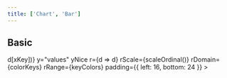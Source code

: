 ```yaml
---
title: ['Chart', 'Bar']
---
```


<script lang="ts">
	import { flatGroup, sum, extent } from 'd3-array';
	import { scaleBand, scaleOrdinal } from 'd3-scale';
	import { stack } from 'd3-shape';
	import { format } from 'date-fns';
	import { formatDate, PeriodType } from 'svelte-ux/utils/date';
	import { formatNumberAsStyle } from 'svelte-ux/utils/number';

	import Chart, { Svg } from '$lib/components/Chart.svelte';
	import AxisX from '$lib/components/AxisX.svelte';
	import AxisY from '$lib/components/AxisY.svelte';
	import Baseline from '$lib/components/Baseline.svelte';
	import Bar from '$lib/components/Bar.svelte';
	import HighlightBar from '$lib/components/HighlightBar.svelte';
	import Label from '$lib/components/Label.svelte';
	import Tooltip from '$lib/components/Tooltip.svelte';

	import Preview from '$lib/docs/Preview.svelte';

	import { longData as data } from '$lib/utils/genData';
	import { pivotWider } from '$lib/utils/pivot';

	const xKey = "year";
	const groupBy = null;
	const stackBy = 'fruit';
	const offset = null;

	const colorBy = 'fruit'
	$: colorKeys = [...new Set(data.map(x => x[colorBy]))]
	const keyColors = ['var(--color-blue-500)', 'var(--color-green-500)', 'var(--color-purple-500)', 'var(--color-orange-500)'];

	$: groupedData = flatGroup(data, d => d[xKey], d => d[groupBy])
		
	$: chartData = groupedData.flatMap((d, i) => {
		const keys = d.slice(0, -1); 			// all but last item
		const itemData = d.slice(-1)[0];  // last item
		
		const pivotData = pivotWider(itemData, xKey, stackBy, 'value');
		
		const stackKeys = [...new Set(itemData.map(x => x[stackBy]))]
		const stackData = stack()
			.keys(stackKeys)
			.offset(offset)
			(pivotData);
		
		//console.log({ pivotData, stackData })
		
		return stackData.flatMap(series => {
			//console.log({ series })
			return series.flatMap(s => {
				return {
					...itemData[0], // TODO: More than one should use stacks or aggregate values?
					keys: stackBy ? [...keys, series.key] : keys,
					values: stackBy ? [s[0], s[1]] : [0, sum(itemData, d => d.value)],
				}
			})
		})
	})

	$: extents = {
		y: extent(chartData.flatMap(d => d.values))
	}
</script>

## Basic

<Preview>
	<div class="h-[300px] p-4 border rounded">
		<Chart
			data={chartData}
			flatData={data}
			{extents}
			x={xKey}
			xScale={scaleBand().paddingInner(0.4).paddingOuter(0.1)}
			xDomain={data.map(d => d[xKey])}
			y="values"
			yNice
			r={d => d}
			rScale={scaleOrdinal()}
			rDomain={colorKeys}
			rRange={keyColors}
			padding={{ left: 16, bottom: 24 }}
		>
			<Svg>
				<AxisY gridlines />
				<AxisX />
				<Baseline x y />
				<Bar {groupBy} getKey={item => item.keys.join('-')} radius={4} strokeWidth={1} />
			</Svg>
		</Chart>
	</div>
</Preview>
